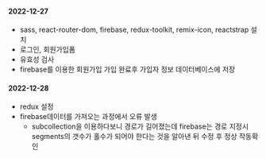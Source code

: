 #### 2022-12-27 
 - sass, react-router-dom, firebase, redux-toolkit, remix-icon, reactstrap 설치
 - 로그인, 회원가입폼 
 - 유효성 검사
 - firebase를 이용한 회원가입 가입 완료후 가입자 정보 데이터베이스에 저장

 #### 2022-12-28
  - redux 설정
  - firebase데이터를 가져오는 과정에서 오류 발생
    * subcollection을 이용하다보니 경로가 길어졌는데 firebase는 경로 지정시 segments의 갯수가 홀수가 되어야 한다는 것을 알아낸 뒤 수정 후 정상 작동확인